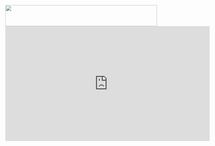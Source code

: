 
<html >
<head>

<title>WDM 2018</title>
<meta charset="utf-8">
<title>Untitled Document</title>
<script type="text/javascript">
function MM_swapImgRestore() { //v3.0
  var i,x,a=document.MM_sr; for(i=0;a&&i<a.length&&(x=a[i])&&x.oSrc;i++) x.src=x.oSrc;
}
function MM_preloadImages() { //v3.0
  var d=document; if(d.images){ if(!d.MM_p) d.MM_p=new Array();
    var i,j=d.MM_p.length,a=MM_preloadImages.arguments; for(i=0; i<a.length; i++)
    if (a[i].indexOf("#")!=0){ d.MM_p[j]=new Image; d.MM_p[j++].src=a[i];}}
}

function MM_findObj(n, d) { //v4.01
  var p,i,x;  if(!d) d=document; if((p=n.indexOf("?"))>0&&parent.frames.length) {
    d=parent.frames[n.substring(p+1)].document; n=n.substring(0,p);}
  if(!(x=d[n])&&d.all) x=d.all[n]; for (i=0;!x&&i<d.forms.length;i++) x=d.forms[i][n];
  for(i=0;!x&&d.layers&&i<d.layers.length;i++) x=MM_findObj(n,d.layers[i].document);
  if(!x && d.getElementById) x=d.getElementById(n); return x;
}

function MM_swapImage() { //v3.0
  var i,j=0,x,a=MM_swapImage.arguments; document.MM_sr=new Array; for(i=0;i<(a.length-2);i+=3)
   if ((x=MM_findObj(a[i]))!=null){document.MM_sr[j++]=x; if(!x.oSrc) x.oSrc=x.src; x.src=a[i+2];}
}
</script>

</head>

<body onLoad="MM_preloadImages('file:///C|/Users/anmol/Desktop/C2.PNG')">
<a href="https://sonambansal29.github.io/wdm18/home.html" onMouseOut="MM_swapImgRestore()" onMouseOver="MM_swapImage('Image1','','file:///C|/Users/anmol/Desktop/C2.PNG',1)"><img src="file:///C|/Users/anmol/Desktop/Capture.PNG" alt="" width="475" height="66" id="Image1"></a>

<iframe width="640" height="360" src="https://www.youtube.com/embed/UBydep1QzoU" frameborder="0" allow="autoplay; encrypted-media" allowfullscreen></iframe>
</body>
</html>
